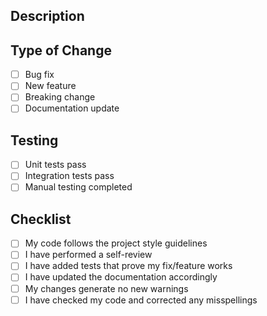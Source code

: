 ## Description

<!-- Brief description of changes -->

## Type of Change

- [ ] Bug fix
- [ ] New feature
- [ ] Breaking change
- [ ] Documentation update

## Testing

- [ ] Unit tests pass
- [ ] Integration tests pass
- [ ] Manual testing completed

## Checklist

- [ ] My code follows the project style guidelines
- [ ] I have performed a self-review
- [ ] I have added tests that prove my fix/feature works
- [ ] I have updated the documentation accordingly
- [ ] My changes generate no new warnings
- [ ] I have checked my code and corrected any misspellings
